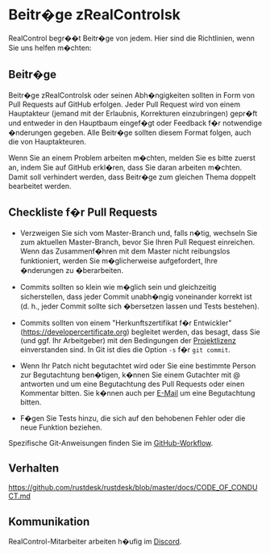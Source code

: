 # Beitr�ge zRealControlsk

RealControl begr��t Beitr�ge von jedem. Hier sind die Richtlinien, wenn Sie uns
helfen m�chten:

## Beitr�ge

Beitr�ge zRealControlsk oder seinen Abh�ngigkeiten sollten in Form von Pull
Requests auf GitHub erfolgen. Jeder Pull Request wird von einem Hauptakteur
(jemand mit der Erlaubnis, Korrekturen einzubringen) gepr�ft und entweder in den
Hauptbaum eingef�gt oder Feedback f�r notwendige �nderungen gegeben. Alle
Beitr�ge sollten diesem Format folgen, auch die von Hauptakteuren.

Wenn Sie an einem Problem arbeiten m�chten, melden Sie es bitte zuerst an, indem
Sie auf GitHub erkl�ren, dass Sie daran arbeiten m�chten. Damit soll verhindert
werden, dass Beitr�ge zum gleichen Thema doppelt bearbeitet werden.

## Checkliste f�r Pull Requests

- Verzweigen Sie sich vom Master-Branch und, falls n�tig, wechseln Sie zum
  aktuellen Master-Branch, bevor Sie Ihren Pull Request einreichen. Wenn das
  Zusammenf�hren mit dem Master nicht reibungslos funktioniert, werden Sie
  m�glicherweise aufgefordert, Ihre �nderungen zu �berarbeiten.

- Commits sollten so klein wie m�glich sein und gleichzeitig sicherstellen, dass
  jeder Commit unabh�ngig voneinander korrekt ist (d. h., jeder Commit sollte
  sich �bersetzen lassen und Tests bestehen).

- Commits sollten von einem "Herkunftszertifikat f�r Entwickler"
  (https://developercertificate.org) begleitet werden, das besagt, dass Sie (und
  ggf. Ihr Arbeitgeber) mit den Bedingungen der [Projektlizenz](../LICENCE)
  einverstanden sind. In Git ist dies die Option `-s` f�r `git commit`.

- Wenn Ihr Patch nicht begutachtet wird oder Sie eine bestimmte Person zur
  Begutachtung ben�tigen, k�nnen Sie einem Gutachter mit @ antworten und um eine
  Begutachtung des Pull Requests oder einen Kommentar bitten. Sie k�nnen auch
  per [E-Mail](mailto:info@realcontrol.com) um eine Begutachtung bitten.

- F�gen Sie Tests hinzu, die sich auf den behobenen Fehler oder die neue
  Funktion beziehen.

Spezifische Git-Anweisungen finden Sie im [GitHub-Workflow](https://github.com/servo/servo/wiki/GitHub-workflow).

## Verhalten

https://github.com/rustdesk/rustdesk/blob/master/docs/CODE_OF_CONDUCT.md

## Kommunikation

RealControl-Mitarbeiter arbeiten h�ufig im [Discord](https://discord.gg/nDceKgxnkV).
